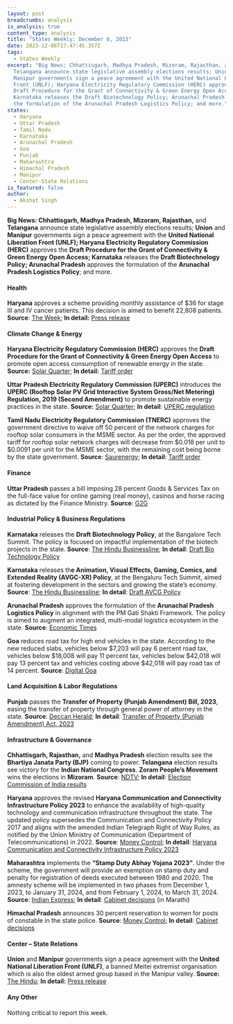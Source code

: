 ```yaml
---
layout: post
breadcrumbs: analysis
is_analysis: true
content_type: analysis
title: "States Weekly: December 6, 2023"
date: 2023-12-06T17:47:45.357Z
tags:
  - States Weekly
excerpt: "Big News: Chhattisgarh, Madhya Pradesh, Mizoram, Rajasthan, and
  Telangana announce state legislative assembly elections results; Union and
  Manipur governments sign a peace agreement with the United National Liberation
  Front (UNLF); Haryana Electricity Regulatory Commission (HERC) approves the
  Draft Procedure for the Grant of Connectivity & Green Energy Open Access;
  Karnataka releases the Draft Biotechnology Policy; Arunachal Pradesh approves
  the formulation of the Arunachal Pradesh Logistics Policy; and more."
states:
  - Haryana
  - Uttar Pradesh
  - Tamil Nadu
  - Karnataka
  - Arunachal Pradesh
  - Goa
  - Punjab
  - Maharashtra
  - Himachal Pradesh
  - Manipur
  - Center-State Relations
is_featured: false
author:
  - Akshat Singh
---
```

**Big News: Chhattisgarh, Madhya Pradesh, Mizoram, Rajasthan,** and **Telangana** announce state legislative assembly elections results; **Union** and **Manipur** governments sign a peace agreement with the **United National Liberation Front (UNLF); Haryana Electricity Regulatory Commission (HERC)** approves the **Draft Procedure for the Grant of Connectivity & Green Energy Open Access; Karnataka** releases the **Draft Biotechnology Policy; Arunachal Pradesh** approves the formulation of the **Arunachal Pradesh Logistics Policy**; and more.



#### Health 

**Haryana** approves a scheme providing monthly assistance of $36 for stage III and IV cancer patients. This decision is aimed to benefit 22,808 patients. **Source**: [The Week](https://www.theweek.in/wire-updates/national/2023/11/27/des46-hr-cab-cancer-patients.html); **In detail:** [Press release](https://acrobat.adobe.com/id/urn:aaid:sc:VA6C2:fa498261-9335-4c4d-b2ca-a79aee105b33)



#### Climate Change & Energy

**Haryana Electricity Regulatory Commission (HERC)** approves the **Draft Procedure for the Grant of Connectivity & Green Energy Open Access** to promote open access consumption of renewable energy in the state. **Source:** [Solar Quarter](https://solarquarter.com/2023/11/29/haryana-electricity-regulatory-commission-approves-green-energy-open-access-procedures/); **In detail:** [Tariff order](https://herc.gov.in/WriteReadData/Orders/O20231129.pdf)

**Uttar Pradesh Electricity Regulatory Commission (UPERC)** introduces the **UPERC (Rooftop Solar PV Grid Interactive System Gross/Net Metering) Regulation, 2019 (Second Amendment)** to promote sustainable energy practices in the state. **Source:** [Solar Quarter](https://solarquarter.com/2023/11/29/uperc-empowers-solar-energy-adoption-with-landmark-amendment-to-rooftop-solar-regulations-2019/); **In detail**: [UPERC regulation](https://www.uperc.org/App_File/NotifiedRSPVSecondAmendment-pdf1128202342747AM.pdf)

**Tamil Nadu Electricity Regulatory Commission (TNERC)** approves the government directive to waive off 50 percent of the network charges for rooftop solar consumers in the MSME sector. As per the order, the approved tariff for rooftop solar network charges will decrease from $0.018 per unit to $0.0091 per unit for the MSME sector, with the remaining cost being borne by the state government. **Source**: [Saurenergy](https://www.saurenergy.com/solar-energy-news/tamil-nadu-exempts-50-of-rooftop-solar-network-charges-for-msmes); **In detail**: [Tariff order](http://www.tnerc.gov.in/Orders/files/TO-Order%20No1181120231523.pdf)



#### Finance

**Uttar Pradesh** passes a bill imposing 28 percent Goods & Services Tax on the full-face value for online gaming (real money), casinos and horse racing as dictated by the Finance Ministry. **Source**: [G2G](https://g2g.news/gst-on-online-gaming/uttar-pradesh-passes-bill-implementing-28-gst-for-online-gaming-casinos-and-horse-racing/)



#### Industrial Policy & Business Regulations  

**Karnataka** releases the **Draft Biotechnology Policy**, at the Bangalore Tech Summit. The policy is focused on impactful implementation of the biotech projects in the state. **Source**: [The Hindu Businessline](https://www.thehindubusinessline.com/news/national/karnataka-releases-draft-biotechnology-and-avgc-xr-policy/article67587757.ece); **In detail**: [Draft Bio Technology Policy](https://itbtst.karnataka.gov.in/storage/pdf-files/DraftKarnatakaBiotechnologyPolicy.pdf)

**Karnataka** releases th**e Animation, Visual Effects, Gaming, Comics, and Extended Reality (AVGC-XR) Policy**, at the Bengaluru Tech Summit, aimed at fostering development in the sectors and growing the state’s economy. **Source**: [The Hindu Businessline](https://www.thehindubusinessline.com/news/national/karnataka-releases-draft-biotechnology-and-avgc-xr-policy/article67587757.ece); **In detail**: [Draft AVCG Policy](https://itbtst.karnataka.gov.in/storage/pdf-files/DraftAVGCPolicy.pdf)

**Arunachal Pradesh** approves the formulation of the **Arunachal Pradesh Logistics Policy** in alignment with the PM Gati Shakti Framework. The policy is aimed to augment an integrated, multi-modal logistics ecosystem in the state. **Source**: [Economic Times](https://infra.economictimes.indiatimes.com/news/logistics/state-cabinet-approves-arunachal-pradesh-logistics-policy/105651039)

**Goa** reduces road tax for high end vehicles in the state. According to the new reduced slabs, vehicles below $7,203 will pay 6 percent road tax, vehicles below $18,008 will pay 11 percent tax, vehicles below $42,018 will pay 13 percent tax and vehicles costing above $42,018 will pay road tax of 14 percent. **Source**: [Digital Goa](https://digitalgoa.com/goa-cabinet-slashes-road-tax-on-high-end-vehicles-to-prevent-vehicles-getting-registered-in-puducherry/)



#### Land Acquisition & Labor Regulations  

**Punjab** passes the **Transfer of Property (Punjab Amendment) Bill, 2023**, easing the transfer of property through general power of attorney in the state. **Source**: [Deccan Herald](https://www.deccanherald.com/india/punjab/punjab-assembly-passes-four-bills-including-canal-and-drainage-bill-2790064); **In detail**: [Transfer of Property (Punjab Amendment) Act, 2023](https://punjabassembly.nic.in/(S(qs2vsl0xnv3cq2mryqdbfv0s))/images/docs/AssemblyFiles/16/173/20231020/Documents/15-PLA-2023%20The%20Transfer%20of%20Property%20(Punjab%20Amendment)%20Bill,%202023.pdf)



#### Infrastructure & Governance 

**Chhattisgarh, Rajasthan,** and **Madhya Pradesh** election results see the **Bhartiya Janata Party (BJP)** coming to power. **Telangana** election results see victory for the **Indian National Congress**. **Zoram People’s Movement** wins the elections in **Mizoram**. **Source**: [NDTV](https://www.ndtv.com/india-news/election-results-2023-live-rajasthan-madhya-pradesh-telangana-chhattisgarh-assembly-elections-bjp-congress-brs-4626935); **In detail**: [Election Commission of India results](https://results.eci.gov.in/AcResultGenDecNew2023/index.htm)

**Haryana** approves the revised **Haryana Communication and Connectivity Infrastructure Policy 2023** to enhance the availability of high-quality technology and communication infrastructure throughout the state. The updated policy supersedes the Communication and Connectivity Policy 2017 and aligns with the amended Indian Telegraph Right of Way Rules, as notified by the Union Ministry of Communication (Department of Telecommunications) in 2022. **Source**: [Money Control](https://www.moneycontrol.com/news/economy/policy/haryana-cabinet-approves-revised-communication-and-connectivity-infrastructure-policy-11817841.html); **In detail**: [Haryana Communication and Connectivity Infrastructure Policy 2023](https://acrobat.adobe.com/id/urn:aaid:sc:VA6C2:4a6eff3a-63d4-415c-8bbd-cf4c5ee7960c)

**Maharashtra** implements the **“Stamp Duty Abhay Yojana 2023”**. Under the scheme, the government will provide an exemption on stamp duty and penalty for registration of deeds executed between 1980 and 2020. The amnesty scheme will be implemented in two phases from December 1, 2023, to January 31, 2024, and from February 1, 2024, to March 31, 2024. **Source**: [Indian Express](https://indianexpress.com/article/cities/mumbai/state-to-implement-stamp-duty-abhay-yojana-amnesty-scheme-2023-9047747/); **In detail**: [Cabinet decisions](https://www.maharashtra.gov.in/Upload/PDF/Dt_29_11-2023_Cabinet_Decisions_Meeting_No_54.pdf) (in Marathi)

**Himachal Pradesh** announces 30 percent reservation to women for posts of constable in the state police. **Source**: [Money Control](https://www.moneycontrol.com/news/business/himachal-cabinet-approves-30-reservation-to-women-for-posts-of-constable-11841551.html); **In detail**: [Cabinet decisions](http://himachalpr.gov.in/PressReleaseByYear.aspx?Language=1&ID=32521&Type=2&Date=01/12/2023)



#### Center – State Relations 

**Union** and **Manipur** governments sign a peace agreement with the **United National Liberation Front (UNLF)**, a banned Meitei extremist organisation which is also the oldest armed group based in the Manipur valley. **Source:** [The Hindu](https://www.thehindu.com/news/national/manipurs-oldest-militant-group-unlf-signs-peace-pact-with-government-amit-shah-says-historic-milestone/article67587167.ece); **In detail:** [Press release](https://pib.gov.in/PressReleasePage.aspx?PRID=1980862)

[](https://pib.gov.in/PressReleasePage.aspx?PRID=1980862)

#### Any Other

Nothing critical to report this week.